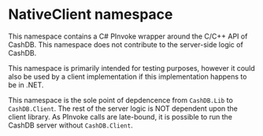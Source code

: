 ﻿# NativeClient namespace

This namespace contains a C# PInvoke wrapper around the C/C++ API
of CashDB. This namespace does not contribute to the server-side
logic of CashDB. 

This namespace is primarily intended for testing purposes, however
it could also be used by a client implementation if this implementation
happens to be in .NET.

This namespace is the sole point of depdencence from `CashDB.Lib` to
`CashDB.Client`. The rest of the server logic is NOT dependent upon the
client library. As PInvoke calls are late-bound, it is possible to run
the CashDB server without `CashDB.Client`.
